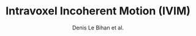 ---
cat: ciel
subcat: neurophysics
bestof: false
author: Denis Le Bihan et al.
title: Intravoxel Incoherent Motion (IVIM)
year: 2020
type: incollection
url: http -//link.springer.com/10.1007/978-3-030-48419-4_16
booktitle: Neuroimaging Techniques in Clinical Practice
---